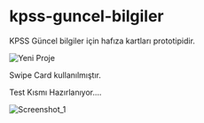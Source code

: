 # kpss-guncel-bilgiler
KPSS Güncel bilgiler için hafıza kartları prototipidir.

![Yeni Proje](https://user-images.githubusercontent.com/51006791/83351447-acca4300-a34c-11ea-9a64-95a94b35fa1d.gif)


Swipe Card kullanılmıştır.


Test Kısmı Hazırlanıyor....


![Screenshot_1](https://user-images.githubusercontent.com/51006791/83351477-f4e96580-a34c-11ea-8937-26bb0cc3dad7.png)

